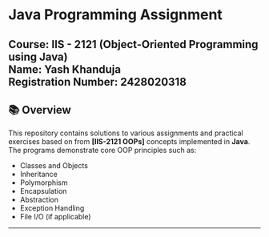 # Java Programming Assignment

**Course:** IIS - 2121 (Object-Oriented Programming using Java)  
**Name:** Yash Khanduja  
**Registration Number:** 2428020318  
----------------------------------
## 📚 Overview
This repository contains solutions to various assignments and practical exercises based on from **[IIS-2121 OOPs]** concepts implemented in **Java**. The programs demonstrate core OOP principles such as:

- Classes and Objects  
- Inheritance  
- Polymorphism  
- Encapsulation  
- Abstraction  
- Exception Handling  
- File I/O (if applicable)
-------------------------------
